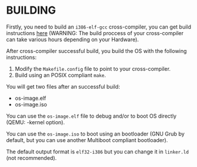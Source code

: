 # BUILDING
Firstly, you need to build an `i386-elf-gcc` cross-compiler, you can get build instructions [here](https://wiki.osdev.org/GCC_Cross-Compiler) (WARNING: The build proccess of your cross-compiler can take various hours depending on your Hardware).

After cross-compiler successful build, you build the OS with the following instructions:

1. Modify the `Makefile.config` file to point to your cross-compiler.
2. Build using an POSIX compliant `make`.

You will get two files after an successful build:
- os-image.elf
- os-image.iso

You can use the `os-image.elf` file to debug and/or to boot OS directly (QEMU: -kernel option).

You can use the `os-image.iso` to boot using an bootloader (GNU Grub by default, but you can use another Multiboot compliant bootloader).

The default output format is `elf32-i386` but you can change it in `linker.ld` (not recommended).
